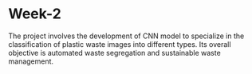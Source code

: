 # Week-2
The project involves the development of CNN model to specialize in the classification of plastic waste images into different types. Its overall objective is automated waste segregation and sustainable waste management. 
